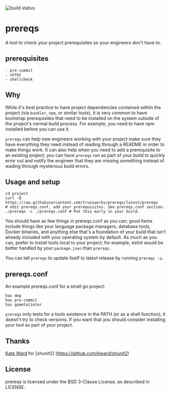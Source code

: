 ![build status](https://circleci.com/gh/trussworks/prereqs.svg?style=shield)

# prereqs

A tool to check your project prerequisites so your engineers don't have to.

## prerequisites
	- pre-commit
	- shfmt
	- shellcheck

## Why

While it's best practice to have project dependencies contained within the project (via `bundler`, `npm`, or similar tools), it is very common to have bootstrap prerequisites that need to be installed on the system outside of the project's normal build process. For example, you need to have npm installed before you can use it.

`prereqs` can help new engineers working with your project make sure they have everything they need instead of reading through a README in order to make things work. It can also help when you need to add a prerequisite to an existing project; you can have `prereqs` run as part of your build to quickly error out and notify the engineer that they are missing something instead of wading through mysterious build errors.

## Usage and setup

``` shell
cd project
curl -O https://raw.githubusercontent.com/trussworks/prereqs/latest/prereqs
# edit prereqs.conf, add your prerequisites. See prereqs.conf section.
./prereqs -c ./prereqs.conf # Put this early in your build.
```

You should have as few things in prereqs.conf as you can; good items include things like your language package managers, database tools, Docker binaries, and anything else that's a foundation of your build that isn't already included with your operating system by default. As much as you can, prefer to install tools local to your project; for example, eslint would be better handled by your `package.json` than `prereqs`.

You can tell `prereqs` to update itself to latest release by running `prereqs -u`.

## prereqs.conf

An example prereqs.conf for a small go project:

    has dep
    has pre-commit
    has gometalinter

`prereqs` only tests for a tools existence in the PATH (or as a shell function); it doesn't try to check versions. If you want that you should consider installing your tool as part of your project.

## Thanks

[Kate Ward](mailto:kate.ward@forestent.com) for [shunit2] (<https://github.com/kward/shunit2>)

## License

prereqs is licensed under the BSD 3-Clause License, as described in LICENSE.
